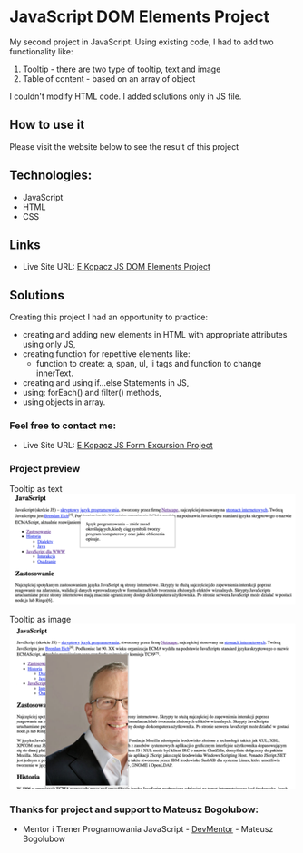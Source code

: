 # JavaScript DOM Elements Project

My second project in JavaScript. Using existing code, I had to add two functionality like:

1. Tooltip - there are two type of tooltip, text and image
2. Table of content - based on an array of object

I couldn't modify HTML code.
I added solutions only in JS file.

## How to use it
Please visit the website below to see the result of this project

## Technologies:
* JavaScript
* HTML
* CSS

## Links
* Live Site URL: [E.Kopacz JS DOM Elements Project](https://ekopacz-js-dom-project.netlify.app)

## Solutions
Creating this project I had an opportunity to practice:
* creating and adding new elements in HTML with appropriate attributes using only JS,
* creating function for repetitive elements like:
    * function to create: a, span, ul, li tags and function to change innerText.
* creating and using if…else Statements in JS,
* using: forEach() and filter() methods,
* using objects in array.

### Feel free to contact me:
* Live Site URL: [E.Kopacz JS Form Excursion Project](https://ekopacz-js-form-project.netlify.app)

### Project preview

Tooltip as text
![Project-preview](./assets/preview/screen1.png)

Tooltip as image
![Project-preview](./assets/preview/screen2.png)

### Thanks for project and support to Mateusz Bogolubow:
* Mentor i Trener Programowania JavaScript - [DevMentor](https://devmentor.pl/) - Mateusz Bogolubow
